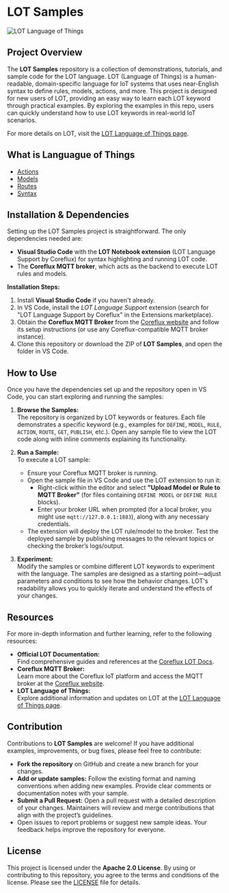 # LOT Samples

![LOT Language of Things](https://cdn.prod.website-files.com/67444bdb9c312e239038aa41/678a888460016fcf4a0f13b7_Group%209133.webp)

## Project Overview
The **LOT Samples** repository is a collection of demonstrations, tutorials, and sample code for the LOT language. LOT (Language of Things) is a human-readable, domain-specific language for IoT systems that uses near-English syntax to define rules, models, actions, and more. This project is designed for new users of LOT, providing an easy way to learn each LOT keyword through practical examples. By exploring the examples in this repo, users can quickly understand how to use LOT keywords in real-world IoT scenarios.

For more details on LOT, visit the [LOT Language of Things page](https://www.coreflux.org/lot-language-of-things).


## What is Languague of Things
- [Actions](Actions/DEFINE%20ACTION.md)
- [Models](Models/DEFINE%20MODEL.md)
- [Routes](Routes/README.md)
- [Syntax](Syntax/LOT%20Syntax.md)

## Installation & Dependencies
Setting up the LOT Samples project is straightforward. The only dependencies needed are:
- **Visual Studio Code** with the **LOT Notebook extension** (LOT Language Support by Coreflux) for syntax highlighting and running LOT code.
- The **Coreflux MQTT broker**, which acts as the backend to execute LOT rules and models.

**Installation Steps:**
1. Install **Visual Studio Code** if you haven't already.
2. In VS Code, install the *LOT Language Support* extension (search for "LOT Language Support by Coreflux" in the Extensions marketplace).
3. Obtain the **Coreflux MQTT Broker** from the [Coreflux website](https://coreflux.org) and follow its setup instructions (or use any Coreflux-compatible MQTT broker instance).
4. Clone this repository or download the ZIP of **LOT Samples**, and open the folder in VS Code.

## How to Use
Once you have the dependencies set up and the repository open in VS Code, you can start exploring and running the samples:

1. **Browse the Samples:**  
   The repository is organized by LOT keywords or features. Each file demonstrates a specific keyword (e.g., examples for `DEFINE`, `MODEL`, `RULE`, `ACTION`, `ROUTE`, `GET`, `PUBLISH`, etc.). Open any sample file to view the LOT code along with inline comments explaining its functionality.

2. **Run a Sample:**  
   To execute a LOT sample:
   - Ensure your Coreflux MQTT broker is running.
   - Open the sample file in VS Code and use the LOT extension to run it:
     - Right-click within the editor and select **"Upload Model or Rule to MQTT Broker"** (for files containing `DEFINE MODEL` or `DEFINE RULE` blocks).
     - Enter your broker URL when prompted (for a local broker, you might use `mqtt://127.0.0.1:1883`), along with any necessary credentials.
   - The extension will deploy the LOT rule/model to the broker. Test the deployed sample by publishing messages to the relevant topics or checking the broker’s logs/output.

3. **Experiment:**  
   Modify the samples or combine different LOT keywords to experiment with the language. The samples are designed as a starting point—adjust parameters and conditions to see how the behavior changes. LOT's readability allows you to quickly iterate and understand the effects of your changes.

## Resources
For more in-depth information and further learning, refer to the following resources:
- **Official LOT Documentation:**  
  Find comprehensive guides and references at the [Coreflux LOT Docs](https://docs.coreflux.org/LOT/).
- **Coreflux MQTT Broker:**  
  Learn more about the Coreflux IoT platform and access the MQTT broker at the [Coreflux website](https://coreflux.org).
- **LOT Language of Things:**  
  Explore additional information and updates on LOT at the [LOT Language of Things page](https://www.coreflux.org/lot-language-of-things).

## Contribution
Contributions to **LOT Samples** are welcome! If you have additional examples, improvements, or bug fixes, please feel free to contribute:
- **Fork the repository** on GitHub and create a new branch for your changes.
- **Add or update samples:** Follow the existing format and naming conventions when adding new examples. Provide clear comments or documentation notes with your sample.
- **Submit a Pull Request:** Open a pull request with a detailed description of your changes. Maintainers will review and merge contributions that align with the project’s guidelines.
- Open issues to report problems or suggest new sample ideas. Your feedback helps improve the repository for everyone.

## License
This project is licensed under the **Apache 2.0 License**. By using or contributing to this repository, you agree to the terms and conditions of the license. Please see the [LICENSE](LICENSE) file for details.

